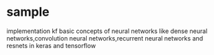 # sample
implementation kf basic concepts of neural networks like dense neural networks,convolution neural networks,recurrent neural networks and resnets in keras and tensorflow
